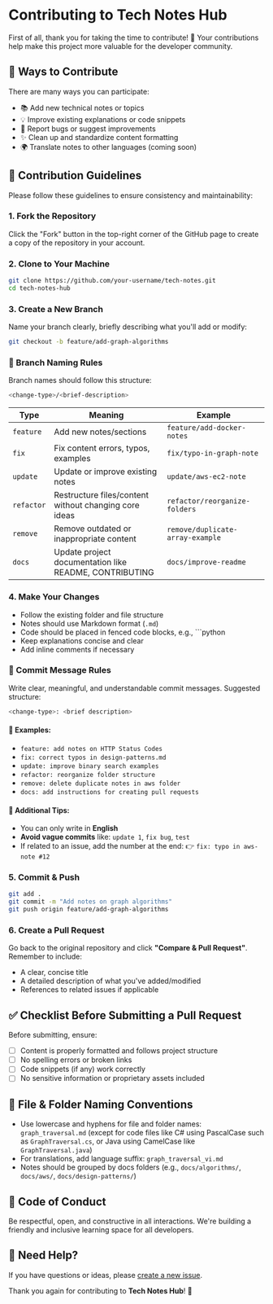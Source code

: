 # Contributing to Tech Notes Hub

First of all, thank you for taking the time to contribute! 🎉
Your contributions help make this project more valuable for the developer community.

## 🚀 Ways to Contribute

There are many ways you can participate:

- 📚 Add new technical notes or topics
- 💡 Improve existing explanations or code snippets
- 🐛 Report bugs or suggest improvements
- ✨ Clean up and standardize content formatting
- 🌍 Translate notes to other languages (coming soon)

## 📝 Contribution Guidelines

Please follow these guidelines to ensure consistency and maintainability:

### 1. Fork the Repository

Click the "Fork" button in the top-right corner of the GitHub page to create a copy of the repository in your account.

### 2. Clone to Your Machine

```bash
git clone https://github.com/your-username/tech-notes.git
cd tech-notes-hub
```

### 3. Create a New Branch

Name your branch clearly, briefly describing what you'll add or modify:

```bash
git checkout -b feature/add-graph-algorithms
```

### 🧩 Branch Naming Rules

Branch names should follow this structure:

```bash
<change-type>/<brief-description>
```

| Type       | Meaning                                               | Example                          |
| ---------- | ----------------------------------------------------- | -------------------------------- |
| `feature`  | Add new notes/sections                                | `feature/add-docker-notes`       |
| `fix`      | Fix content errors, typos, examples                   | `fix/typo-in-graph-note`         |
| `update`   | Update or improve existing notes                      | `update/aws-ec2-note`            |
| `refactor` | Restructure files/content without changing core ideas | `refactor/reorganize-folders`    |
| `remove`   | Remove outdated or inappropriate content              | `remove/duplicate-array-example` |
| `docs`     | Update project documentation like README, CONTRIBUTING| `docs/improve-readme`            |

### 4. Make Your Changes

* Follow the existing folder and file structure
* Notes should use Markdown format (`.md`)
* Code should be placed in fenced code blocks, e.g., \`\`\`python
* Keep explanations concise and clear
* Add inline comments if necessary

### 💬 Commit Message Rules

Write clear, meaningful, and understandable commit messages. Suggested structure:

```bash
<change-type>: <brief description>
```

#### 📌 Examples:

- `feature: add notes on HTTP Status Codes`
- `fix: correct typos in design-patterns.md`
- `update: improve binary search examples`
- `refactor: reorganize folder structure`
- `remove: delete duplicate notes in aws folder`
- `docs: add instructions for creating pull requests`

#### 🧠 Additional Tips:

- You can only write in **English**
- **Avoid vague commits** like: `update 1`, `fix bug`, `test`
- If related to an issue, add the number at the end:
  👉 `fix: typo in aws-note #12`

### 5. Commit & Push

```bash
git add .
git commit -m "Add notes on graph algorithms"
git push origin feature/add-graph-algorithms
```

### 6. Create a Pull Request

Go back to the original repository and click **"Compare & Pull Request"**. Remember to include:

* A clear, concise title
* A detailed description of what you've added/modified
* References to related issues if applicable

## ✅ Checklist Before Submitting a Pull Request

Before submitting, ensure:

* [ ] Content is properly formatted and follows project structure
* [ ] No spelling errors or broken links
* [ ] Code snippets (if any) work correctly
* [ ] No sensitive information or proprietary assets included

## 📁 File & Folder Naming Conventions

* Use lowercase and hyphens for file and folder names: `graph_traversal.md` (except for code files like C# using PascalCase such as `GraphTraversal.cs`, or Java using CamelCase like `GraphTraversal.java`)
* For translations, add language suffix: `graph_traversal_vi.md`
* Notes should be grouped by docs folders (e.g., `docs/algorithms/`, `docs/aws/`, `docs/design-patterns/`)

## 🤝 Code of Conduct

Be respectful, open, and constructive in all interactions. We're building a friendly and inclusive learning space for all developers.

## 📩 Need Help?

If you have questions or ideas, please [create a new issue](https://github.com/tech-notes-hub/tech-notes/issues).

Thank you again for contributing to **Tech Notes Hub**! 🙌
